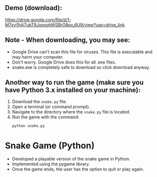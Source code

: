 ## Demo (download): 
https://drive.google.com/file/d/1-M7syi1hA7ubT9JopsghWSBrO8pv_6U9/view?usp=drive_link

## Note - When downloading, you may see: 
- Google Drive can't scan this file for viruses. This file is executable and may harm your computer.
- Don't worry. Google Drive does this for all .exe files.
- snake.exe is completely safe to download so click download anyway.

## Another way to run the game (make sure you have Python 3.x installed on your machine):
1. Download the `snake.py` file.
2. Open a terminal (or command prompt).
3. Navigate to the directory where the `snake.py` file is located.
4. Run the game with the command:
   ```bash
   python snake.py

# Snake Game (Python)
- Developed a playable version of the snake game in Python.
- Implemented using the pygame library.
- Once the game ends, the user has the option to quit or play again.
